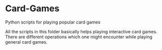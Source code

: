 # Card-Games
Python scripts for playing popular card games

All the scripts in this folder basically helps playing interactive card games. There are different operations which one might encounter while playing general card games.
